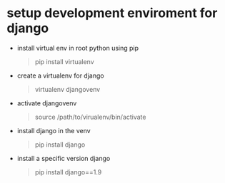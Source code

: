# setup development enviroment for django
* install virtual env in root python using pip

  > pip install virtualenv

* create a virtualenv for django

  > virtualenv djangovenv

* activate djangovenv

  > source /path/to/virualenv/bin/activate

* install django in the venv

  > pip install django

* install a specific version django 

  > pip install django==1.9

